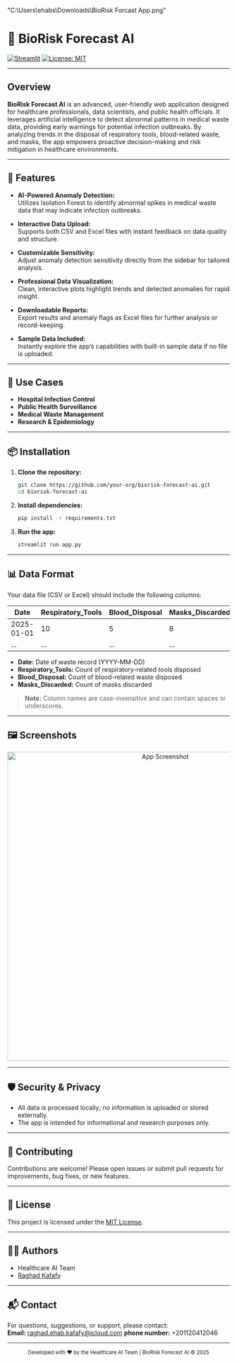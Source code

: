 "C:\Users\ehabs\Downloads\BioRisk Forcast App.png"
# 🧬 BioRisk Forecast AI

[![Streamlit](https://img.shields.io/badge/Built%20with-Streamlit-ff4b4b?logo=streamlit&logoColor=white)](https://streamlit.io/)
[![License: MIT](https://img.shields.io/badge/License-MIT-blue.svg)](LICENSE)

---

## Overview

**BioRisk Forecast AI** is an advanced, user-friendly web application designed for healthcare professionals, data scientists, and public health officials. It leverages artificial intelligence to detect abnormal patterns in medical waste data, providing early warnings for potential infection outbreaks. By analyzing trends in the disposal of respiratory tools, blood-related waste, and masks, the app empowers proactive decision-making and risk mitigation in healthcare environments.

---

## 🚀 Features

- **AI-Powered Anomaly Detection:**  
  Utilizes Isolation Forest to identify abnormal spikes in medical waste data that may indicate infection outbreaks.

- **Interactive Data Upload:**  
  Supports both CSV and Excel files with instant feedback on data quality and structure.

- **Customizable Sensitivity:**  
  Adjust anomaly detection sensitivity directly from the sidebar for tailored analysis.

- **Professional Data Visualization:**  
  Clean, interactive plots highlight trends and detected anomalies for rapid insight.

- **Downloadable Reports:**  
  Export results and anomaly flags as Excel files for further analysis or record-keeping.

- **Sample Data Included:**  
  Instantly explore the app’s capabilities with built-in sample data if no file is uploaded.

---

## 🏥 Use Cases

- **Hospital Infection Control**
- **Public Health Surveillance**
- **Medical Waste Management**
- **Research & Epidemiology**

---

## 📦 Installation

1. **Clone the repository:**
    ```sh
    git clone https://github.com/your-org/biorisk-forecast-ai.git
    cd biorisk-forecast-ai
    ```

2. **Install dependencies:**
    ```sh
    pip install -r requirements.txt
    ```

3. **Run the app:**
    ```sh
    streamlit run app.py
    ```

---

## 📊 Data Format

Your data file (CSV or Excel) should include the following columns:

| Date        | Respiratory_Tools | Blood_Disposal | Masks_Discarded |
|-------------|------------------|---------------|-----------------|
| 2025-01-01  | 10               | 5             | 8               |
| ...         | ...              | ...           | ...             |

- **Date:** Date of waste record (YYYY-MM-DD)
- **Respiratory_Tools:** Count of respiratory-related tools disposed
- **Blood_Disposal:** Count of blood-related waste disposed
- **Masks_Discarded:** Count of masks discarded

> **Note:** Column names are case-insensitive and can contain spaces or underscores.

---

## 🖼️ Screenshots

<p align="center">
  <img src="https://i.imgur.com/6rQwQwB.png" alt="App Screenshot" width="700"/>
</p>

---

## 🛡️ Security & Privacy

- All data is processed locally; no information is uploaded or stored externally.
- The app is intended for informational and research purposes only.

---

## 🤝 Contributing

Contributions are welcome! Please open issues or submit pull requests for improvements, bug fixes, or new features.

---

## 📄 License

This project is licensed under the [MIT License](LICENSE).

---

## 👨‍💻 Authors

- Healthcare AI Team  
- [Raghad Kafafy](https://www.linkedin.com/in/raghad-kafafy-5a079b336/)

---

## 📬 Contact

For questions, suggestions, or support, please contact:  
**Email:** raghad.ehab.kafafy@icloud.com
**phone number:** +201120412046

---

<center>
    <sub>
        Developed with ❤️ by the Healthcare AI Team | BioRisk Forecast AI © 2025
